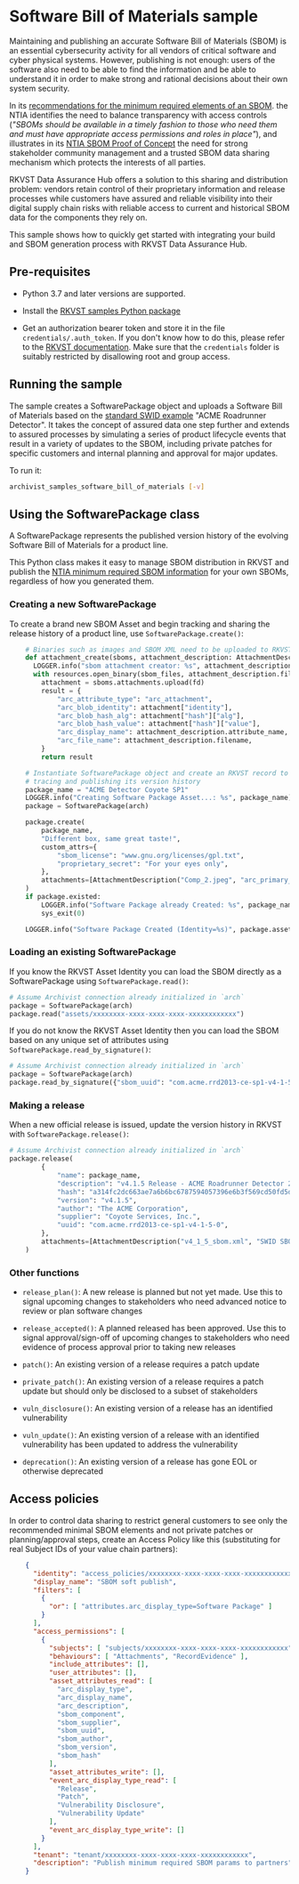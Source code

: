 # Software Bill of Materials sample

Maintaining and publishing an accurate Software Bill of Materials (SBOM) is an essential cybersecurity activity for all vendors of critical software and cyber physical systems. However, publishing is not enough: users of the software also need to be able to find the information and be able to understand it in order to make strong and rational decisions about their own system security.

In its [recommendations for the minimum required elements of an SBOM](https://www.ntia.gov/report/2021/minimum-elements-software-bill-materials-sbom "NTIA recommendations"). the NTIA identifies the need to balance transparency with access controls (_"SBOMs should be available in a timely fashion to those who need them and must have appropriate access permissions and roles in place"_), and illustrates in its [NTIA SBOM Proof of Concept](https://www.ntia.doc.gov/files/ntia/publications/ntia_sbom_energy_pocplanning.pdf "NTIA Energy PoC Presentation") the need for strong stakeholder community management and a trusted SBOM data sharing mechanism which protects the interests of all parties.

RKVST Data Assurance Hub offers a solution to this sharing and distribution problem: vendors retain control of their proprietary information and release processes while customers have assured and reliable visibility into their digital supply chain risks with reliable access to current and historical SBOM data for the components they rely on.

This sample shows how to quickly get started with integrating your build and SBOM generation process with RKVST Data Assurance Hub.


## Pre-requisites

* Python 3.7 and later versions are supported.

* Install the [RKVST samples Python package](https://pypi.org/project/rkvst-samples/ "PyPi package page")

* Get an authorization bearer token and store it in the file `credentials/.auth_token`. If you don't know how to do this, please refer to the [RKVST documentation](https://docs.rkvst.com/docs/rkvst-basics/getting-access-tokens-using-app-registrations/ "Getting an auth token"). Make sure that the `credentials` folder is suitably restricted by disallowing root and group access.


## Running the sample

The sample creates a SoftwarePackage object and uploads a Software Bill of Materials based on the [standard SWID example](https://www.ntia.gov/files/ntia/publications/ntia_sbom_formats_and_standards_whitepaper_-_version_20191025.pdf "ACME Roadrunner Detector") "ACME Roadrunner Detector". It takes the concept of assured data one step further and extends to assured processes by simulating a series of product lifecycle events that result in a variety of updates to the SBOM, including private patches for specific customers and internal planning and approval for major updates.

To run it: 

```bash
archivist_samples_software_bill_of_materials [-v]
```

## Using the SoftwarePackage class

A SoftwarePackage represents the published version history of the evolving Software Bill of Materials for a product line.

This Python class makes it easy to manage SBOM distribution in RKVST and publish the [NTIA minimum required SBOM information](https://www.ntia.gov/report/2021/minimum-elements-software-bill-materials-sbom "NTIA recommendations") for your own SBOMs, regardless of how you generated them.


### Creating a new SoftwarePackage

To create a brand new SBOM Asset and begin tracking and sharing the release history of a product line, use `SoftwarePackage.create()`:

```python
    # Binaries such as images and SBOM XML need to be uploaded to RKVST first
    def attachment_create(sboms, attachment_description: AttachmentDescription):
      LOGGER.info("sbom attachment creator: %s", attachment_description.filename)
      with resources.open_binary(sbom_files, attachment_description.filename) as fd:
        attachment = sboms.attachments.upload(fd)
        result = {
            "arc_attribute_type": "arc_attachment",
            "arc_blob_identity": attachment["identity"],
            "arc_blob_hash_alg": attachment["hash"]["alg"],
            "arc_blob_hash_value": attachment["hash"]["value"],
            "arc_display_name": attachment_description.attribute_name,
            "arc_file_name": attachment_description.filename,
        }
        return result

    # Instantiate SoftwarePackage object and create an RKVST record to begin
    # tracing and publishing its version history
    package_name = "ACME Detector Coyote SP1"
    LOGGER.info("Creating Software Package Asset...: %s", package_name)
    package = SoftwarePackage(arch)

    package.create(
        package_name,
        "Different box, same great taste!",
        custom_attrs={
            "sbom_license": "www.gnu.org/licenses/gpl.txt",
            "proprietary_secret": "For your eyes only",
        },
        attachments=[AttachmentDescription("Comp_2.jpeg", "arc_primary_image")],
    )
    if package.existed:
        LOGGER.info("Software Package already Created: %s", package_name)
        sys_exit(0)

    LOGGER.info("Software Package Created (Identity=%s)", package.asset["identity"])
```


### Loading an existing SoftwarePackage

If you know the RKVST Asset Identity you can load the SBOM directly as a SoftwarePackage using `SoftwarePackage.read()`:

```python
# Assume Archivist connection already initialized in `arch`
package = SoftwarePackage(arch)
package.read("assets/xxxxxxxx-xxxx-xxxx-xxxx-xxxxxxxxxxxx")
```

If you do not know the RKVST Asset Identity then you can load the SBOM based on any unique set of attributes using `SoftwarePackage.read_by_signature()`:

```python
# Assume Archivist connection already initialized in `arch`
package = SoftwarePackage(arch)
package.read_by_signature({"sbom_uuid": "com.acme.rrd2013-ce-sp1-v4-1-5-0"})
```


### Making a release

When a new official release is issued, update the version history in RKVST with `SoftwarePackage.release()`:

```python
# Assume Archivist connection already initialized in `arch`
package.release(
        {
            "name": package_name,
            "description": "v4.1.5 Release - ACME Roadrunner Detector 2013 Coyote Edition SP1",
            "hash": "a314fc2dc663ae7a6b6bc6787594057396e6b3f569cd50fd5ddb4d1bbafd2b6a",
            "version": "v4.1.5",
            "author": "The ACME Corporation",
            "supplier": "Coyote Services, Inc.",
            "uuid": "com.acme.rrd2013-ce-sp1-v4-1-5-0",
        },
        attachments=[AttachmentDescription("v4_1_5_sbom.xml", "SWID SBOM")],
    )
```


### Other functions

* `release_plan()`: A new release is planned but not yet made. Use this to signal upcoming changes to stakeholders who need advanced notice to review or plan software changes

* `release_accepted()`: A planned released has been approved. Use this to signal approval/sign-off of upcoming changes to stakeholders who need evidence of process approval prior to taking new releases

* `patch()`: An existing version of a release requires a patch update

* `private_patch()`: An existing version of a release requires a patch update but should only be disclosed to a subset of stakeholders

* `vuln_disclosure()`: An existing version of a release has an identified vulnerability

* `vuln_update()`: An existing version of a release with an identified vulnerability has been updated to address the vulnerability

* `deprecation()`: An existing version of a release has gone EOL or otherwise deprecated

## Access policies

In order to control data sharing to restrict general customers to see only the recommended minimal SBOM elements and not private patches or planning/approval steps, create an Access Policy like this (substituting for real Subject IDs of your value chain partners):

```json
    {
      "identity": "access_policies/xxxxxxxx-xxxx-xxxx-xxxx-xxxxxxxxxxxx",
      "display_name": "SBOM soft publish",
      "filters": [
        {
          "or": [ "attributes.arc_display_type=Software Package" ]
        }
      ],
      "access_permissions": [
        {
          "subjects": [ "subjects/xxxxxxxx-xxxx-xxxx-xxxx-xxxxxxxxxxxx" ],
          "behaviours": [ "Attachments", "RecordEvidence" ],
          "include_attributes": [],
          "user_attributes": [],
          "asset_attributes_read": [
            "arc_display_type",
            "arc_display_name",
            "arc_description",
            "sbom_component",
            "sbom_supplier",
            "sbom_uuid",
            "sbom_author",
            "sbom_version",
            "sbom_hash"
          ],
          "asset_attributes_write": [],
          "event_arc_display_type_read": [
            "Release",
            "Patch",
            "Vulnerability Disclosure",
            "Vulnerability Update"
          ],
          "event_arc_display_type_write": []
        }
      ],
      "tenant": "tenant/xxxxxxxx-xxxx-xxxx-xxxx-xxxxxxxxxxxx",
      "description": "Publish minimum required SBOM params to partners"
    }

```
